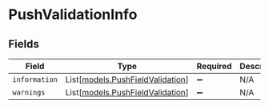# PushValidationInfo


## Fields

| Field                                                                | Type                                                                 | Required                                                             | Description                                                          |
| -------------------------------------------------------------------- | -------------------------------------------------------------------- | -------------------------------------------------------------------- | -------------------------------------------------------------------- |
| `information`                                                        | List[[models.PushFieldValidation](../models/pushfieldvalidation.md)] | :heavy_minus_sign:                                                   | N/A                                                                  |
| `warnings`                                                           | List[[models.PushFieldValidation](../models/pushfieldvalidation.md)] | :heavy_minus_sign:                                                   | N/A                                                                  |